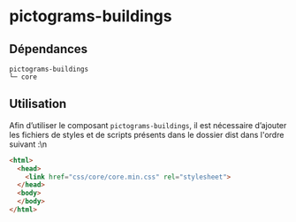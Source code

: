 # pictograms-buildings

## Dépendances
```shell
pictograms-buildings
└─ core
```

## Utilisation
Afin d’utiliser le composant `pictograms-buildings`, il est nécessaire d’ajouter les fichiers de styles et de scripts présents dans le dossier dist dans l'ordre suivant :\n
```html
<html>
  <head>
    <link href="css/core/core.min.css" rel="stylesheet">
  </head>
  <body>
  </body>
</html>
```